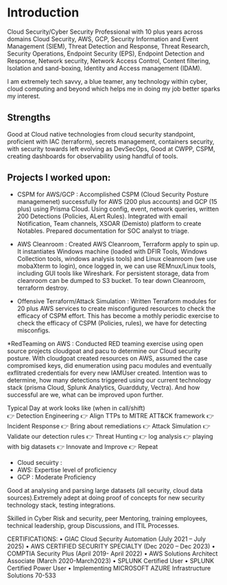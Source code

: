 # Introduction

Cloud Security/Cyber Security Professional with 10 plus years across domains Cloud Security, AWS, GCP, Security Information and Event Management (SIEM), 
Threat Detection and Response, Threat Research, Security Operations,  Endpoint Security (EPS), Endpoint Detection and Response, Network security, 
Network Access Control, Content filtering, Isolation and sand-boxing, Identity and Access management (IDAM). 

I am extremely tech savvy, a blue teamer, any technology within cyber, cloud computing and beyond which helps me in doing my job better sparks my interest. 

## Strengths
Good at Cloud native technologies from cloud security standpoint, proficient with IAC (terraform), secrets management, containers security, with security towards left evolving as DevSecOps, Good at CWPP, CSPM, creating dashboards for observability using handful of tools. 

## Projects I worked upon: 

* CSPM for AWS/GCP : Accomplished CSPM (Cloud Security Posture managemenet) successfully for AWS (200 plus accounts) and GCP (15 plus) using Prisma Cloud. Using config, event, network
queries, written 200 Detections (Policies, ALert Rules). Integrated with email Notification, Team channels, XSOAR (Demisto) platform to create Notables. 
Prepared documentation for SOC analyst to triage. 

* AWS Cleanroom : Created AWS Cleanroom, Terraform apply to spin up. It instantiates Windows machine (loaded with DFIR Tools, 
Windows Collection tools, windows analysis tools) and Linux cleanroom (we use mobaXterm to login), once logged in, we can use REMnux/Linux tools, including GUI tools
like Wireshark. For persistent storage, data from cleanroom can be dumped to S3 bucket. To tear down Cleanroom, terraform destroy. 

* Offensive Terraform/Attack Simulation : Written Terraform modules for 20 plus AWS services to create misconfigured resources to check the efficacy of CSPM effort.
This has become a mothly periodic exercise to check the efficacy of CSPM (Policies, rules), we have for detecting misconfigs. 

*RedTeaming on AWS : Conducted RED teaming exercise using open source projects cloudgoat and pacu to determine our Cloud security posture. With cloudgoat created
resources on AWS, assumed the case compromised keys, did enumeration using pacu modules and eventually exflitrated credentials for every new IAMUser created. 
Intention was to determine, how many detections triggered using our current technology stack (prisma Cloud, Splunk Analytics, Guardduty, Vectra). 
And how successful are we, what can be improved upon further. 


Typical Day at work looks like (when in call/shift)  
👉 Detection Engineering 👉 Align TTPs to MITRE ATT&CK framework 👉 Incident Response 👉 Bring about remediations 👉 Attack Simulation 
👉 Validate our detection rules 👉 Threat Hunting 👉 log analysis 👉 playing with big datasets 👉 Innovate and Improve 👉 Repeat

* Cloud secuirty : 
* AWS: Expertise level of proficiency
* GCP : Moderate Proficiency

Good at analysing and parsing large datasets (all security, cloud data sources).Extremely adept at doing proof of concepts for new security technology stack, testing integrations. 


Skilled in Cyber Risk and security, peer Mentoring, training employees, technical leadership, group Discussions, and ITIL Processes.

CERTIFICATIONS:
•	GIAC Cloud Security Automation (July 2021 – July 2025)
•	AWS CERTIFIED SECURITY SPECIALTY (Dec 2020 – Dec 2023)
•	COMPTIA Security Plus (April 2019- April 2022)
•	AWS Solutions Architect Associate (March 2020-March2023)
•	SPLUNK Certified User
•	SPLUNK Certified Power User
•	Implementing MICROSOFT AZURE Infrastructure Solutions 70-533

